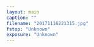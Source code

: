 ```yaml
---
layout: main
caption: ""
filename: "20171116221315.jpg"
fstop: "Unknown"
exposure: "Unknown"
---
```

